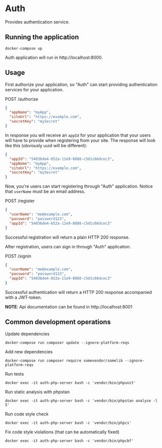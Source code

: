 Auth
====

Provides authentication service.

Running the application
-----------------------

```
docker-compose up
```

Auth application will run in http://localhost:8000.

Usage
-----

First authorize your application, so "Auth" can start providing authentication services for your application.

POST /authorize

```json
{
  "appName": "myApp",
  "siteUrl": "https://example.com",
  "secretKey": "mySecret"
}
```

In response you will receive an `appId` for your application that your users will have to
provide when registering from your site. The response will look like this (obviously uuid will be different):

```json
{
  "appId": "54036de4-652a-11e9-8888-c5d1c66dcec3",
  "appName": "myApp",
  "siteUrl": "https://example.com",
  "secretKey": "mySecret"
}
```

Now, you're users can start registering through "Auth" application. Notice that `userName` must be an email address.

POST /register

```json
{
  "userName": "me@example.com",
  "password": "password123",
  "appId": "54036de4-652a-11e9-8888-c5d1c66dcec3"
}
```

Successful registration will return a plain HTTP 200 response.

After registration, users can sign in through "Auth" application.

POST /signin

```json
{
  "userName": "me@example.com",
  "password": "password123",
  "appId": "54036de4-652a-11e9-8888-c5d1c66dcec3"
}
```

Successful authentication will return a HTTP 200 response accompanied with a JWT-token.

**NOTE**: Api documentation can be found in http://localhost:8001

Common development operations
-----------------------------

Update dependencies
```
docker-compose run composer update --ignore-platform-reqs
```

Add new dependencies
```
docker-compose run composer require somevendor/somelib --ignore-platform-reqs
```

Run tests
```
docker exec -it auth-php-server bash -c 'vendor/bin/phpunit'
```

Run static analysis with phpstan
```
docker exec -it auth-php-server bash -c 'vendor/bin/phpstan analyse -l 5'
```

Run code style check
```
docker exec -it auth-php-server bash -c 'vendor/bin/phpcs'
```

Fix code style violations (that can be automatically fixed)
```
docker exec -it auth-php-server bash -c 'vendor/bin/phpcbf'
```
